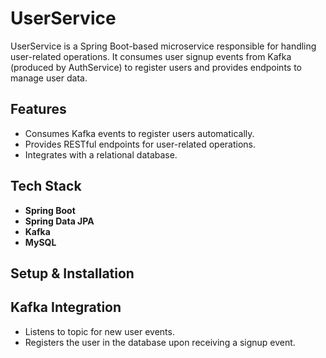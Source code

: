 # UserService

UserService is a Spring Boot-based microservice responsible for handling user-related operations. It consumes user signup events from Kafka (produced by AuthService) to register users and provides endpoints to manage user data.

## Features

- Consumes Kafka events to register users automatically.
- Provides RESTful endpoints for user-related operations.
- Integrates with a relational database.

## Tech Stack

- **Spring Boot**
- **Spring Data JPA**
- **Kafka**
- **MySQL**

## Setup & Installation

## Kafka Integration
- Listens to topic for new user events.
- Registers the user in the database upon receiving a signup event.

